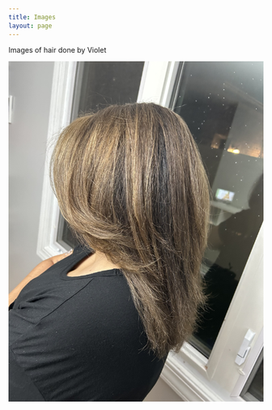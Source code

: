 ```yaml
---
title: Images
layout: page
---
```




Images of hair done by Violet

![Violet](_pictures/IMG_0565.jpg)